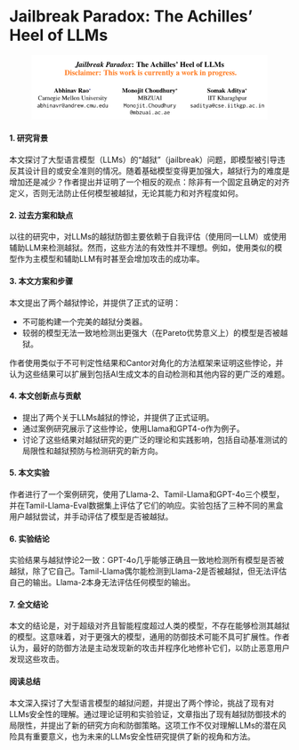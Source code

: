 # Jailbreak Paradox: The Achilles’ Heel of LLMs

<figure><img src="../.gitbook/assets/image (292).png" alt=""><figcaption></figcaption></figure>



#### 1. 研究背景

本文探讨了大型语言模型（LLMs）的“越狱”（jailbreak）问题，即模型被引导违反其设计目的或安全准则的情况。随着基础模型变得更加强大，越狱行为的难度是增加还是减少？作者提出并证明了一个相反的观点：除非有一个固定且确定的对齐定义，否则无法防止任何模型被越狱，无论其能力和对齐程度如何。

#### 2. 过去方案和缺点

以往的研究中，对LLMs的越狱防御主要依赖于自我评估（使用同一LLM）或使用辅助LLM来检测越狱。然而，这些方法的有效性并不理想。例如，使用类似的模型作为主模型和辅助LLM有时甚至会增加攻击的成功率。

#### 3. 本文方案和步骤

本文提出了两个越狱悖论，并提供了正式的证明：

* 不可能构建一个完美的越狱分类器。
* 较弱的模型无法一致地检测出更强大（在Pareto优势意义上）的模型是否被越狱。

作者使用类似于不可判定性结果和Cantor对角化的方法框架来证明这些悖论，并认为这些结果可以扩展到包括AI生成文本的自动检测和其他内容的更广泛的难题。

#### 4. 本文创新点与贡献

* 提出了两个关于LLMs越狱的悖论，并提供了正式证明。
* 通过案例研究展示了这些悖论，使用Llama和GPT4-o作为例子。
* 讨论了这些结果对越狱研究的更广泛的理论和实践影响，包括自动基准测试的局限性和越狱预防与检测研究的新方向。

#### 5. 本文实验

作者进行了一个案例研究，使用了Llama-2、Tamil-Llama和GPT-4o三个模型，并在Tamil-Llama-Eval数据集上评估了它们的响应。实验包括了三种不同的黑盒用户越狱尝试，并手动评估了模型是否被越狱。

#### 6. 实验结论

实验结果与越狱悖论2一致：GPT-4o几乎能够正确且一致地检测所有模型是否被越狱，除了它自己。Tamil-Llama偶尔能检测到Llama-2是否被越狱，但无法评估自己的输出。Llama-2本身无法评估任何模型的输出。

#### 7. 全文结论

本文的结论是，对于超级对齐且智能程度超过人类的模型，不存在能够检测其越狱的模型。这意味着，对于更强大的模型，通用的防御技术可能不具可扩展性。作者认为，最好的防御方法是主动发现新的攻击并程序化地修补它们，以防止恶意用户发现这些攻击。

#### 阅读总结

本文深入探讨了大型语言模型的越狱问题，并提出了两个悖论，挑战了现有对LLMs安全性的理解。通过理论证明和实验验证，文章指出了现有越狱防御技术的局限性，并提出了新的研究方向和防御策略。这项工作不仅对理解LLMs的潜在风险具有重要意义，也为未来的LLMs安全性研究提供了新的视角和方法。
